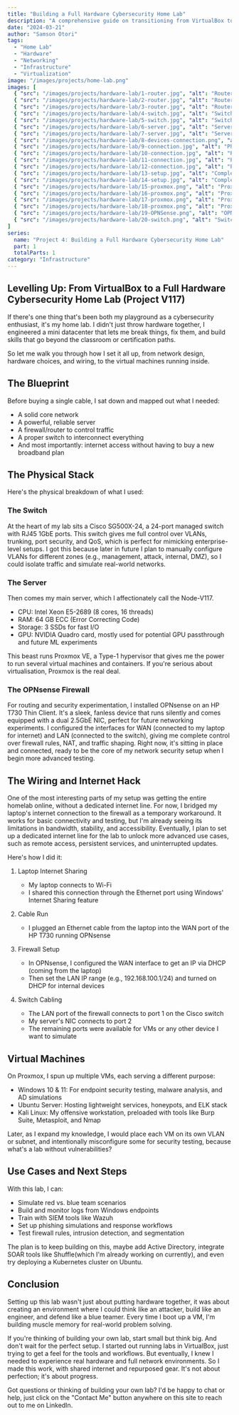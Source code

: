 ```yaml
---
title: "Building a Full Hardware Cybersecurity Home Lab"
description: "A comprehensive guide on transitioning from VirtualBox to building a fully equipped hardware cybersecurity home lab, complete with network design, hardware choices, and virtual machine configurations."
date: "2024-03-21"
author: "Samson Otori"
tags:
  - "Home Lab"
  - "Hardware"
  - "Networking"
  - "Infrastructure"
  - "Virtualization"
image: "/images/projects/home-lab.png"
images: [
  { "src": "/images/projects/hardware-lab/1-router.jpg", "alt": "Router Configuration - Initial Setup" },
  { "src": "/images/projects/hardware-lab/2-router.jpg", "alt": "Router Configuration - Network Settings" },
  { "src": "/images/projects/hardware-lab/3-router.jpg", "alt": "Router Configuration - Final Setup" },
  { "src": "/images/projects/hardware-lab/4-switch.jpg", "alt": "Switch Installation - Hardware View" },
  { "src": "/images/projects/hardware-lab/5-switch.jpg", "alt": "Switch Configuration - Port Setup" },
  { "src": "/images/projects/hardware-lab/6-server.jpg", "alt": "Server Hardware - Front View" },
  { "src": "/images/projects/hardware-lab/7-server.jpg", "alt": "Server Hardware - Internal Components" },
  { "src": "/images/projects/hardware-lab/8-devices-connection.png", "alt": "Network Devices Connection Diagram" },
  { "src": "/images/projects/hardware-lab/9-connection.jpg", "alt": "Physical Network Connections - Setup 1" },
  { "src": "/images/projects/hardware-lab/10-connection.jpg", "alt": "Physical Network Connections - Setup 2" },
  { "src": "/images/projects/hardware-lab/11-connection.jpg", "alt": "Physical Network Connections - Setup 3" },
  { "src": "/images/projects/hardware-lab/12-connection.jpg", "alt": "Physical Network Connections - Setup 4" },
  { "src": "/images/projects/hardware-lab/13-setup.jpg", "alt": "Complete Lab Setup - View 1" },
  { "src": "/images/projects/hardware-lab/14-setup.jpg", "alt": "Complete Lab Setup - View 2" },
  { "src": "/images/projects/hardware-lab/15-proxmox.png", "alt": "Proxmox VE - Installation" },
  { "src": "/images/projects/hardware-lab/16-proxmox.png", "alt": "Proxmox VE - Configuration" },
  { "src": "/images/projects/hardware-lab/17-proxmox.png", "alt": "Proxmox VE - VM Setup" },
  { "src": "/images/projects/hardware-lab/18-proxmox.png", "alt": "Proxmox VE - Network Configuration" },
  { "src": "/images/projects/hardware-lab/19-OPNSense.png", "alt": "OPNSense Firewall Dashboard" },
  { "src": "/images/projects/hardware-lab/20-switch.png", "alt": "Switch Management Interface" }
]
series:
  name: "Project 4: Building a Full Hardware Cybersecurity Home Lab"
  part: 1
  totalParts: 1
category: "Infrastructure"
---
```


## Levelling Up: From VirtualBox to a Full Hardware Cybersecurity Home Lab (Project V117)

If there's one thing that's been both my playground as a cybersecurity enthusiast, it's my home lab. I didn't just throw hardware together, I engineered a mini datacenter that lets me break things, fix them, and build skills that go beyond the classroom or certification paths.

So let me walk you through how I set it all up, from network design, hardware choices, and wiring, to the virtual machines running inside.

## The Blueprint

Before buying a single cable, I sat down and mapped out what I needed:
- A solid core network
- A powerful, reliable server
- A firewall/router to control traffic
- A proper switch to interconnect everything
- And most importantly: internet access without having to buy a new broadband plan

## The Physical Stack

Here's the physical breakdown of what I used:

### The Switch
At the heart of my lab sits a Cisco SG500X-24, a 24-port managed switch with RJ45 1GbE ports. This switch gives me full control over VLANs, trunking, port security, and QoS, which is perfect for mimicking enterprise-level setups. I got this because later in future I plan to manually configure VLANs for different zones (e.g., management, attack, internal, DMZ), so I could isolate traffic and simulate real-world networks.

### The Server
Then comes my main server, which I affectionately call the Node-V117.
- CPU: Intel Xeon E5-2689 (8 cores, 16 threads)
- RAM: 64 GB ECC (Error Correcting Code)
- Storage: 3 SSDs for fast I/O
- GPU: NVIDIA Quadro card, mostly used for potential GPU passthrough and future ML experiments

This beast runs Proxmox VE, a Type-1 hypervisor that gives me the power to run several virtual machines and containers. If you're serious about virtualisation, Proxmox is the real deal.

### The OPNsense Firewall
For routing and security experimentation, I installed OPNsense on an HP T730 Thin Client. It's a sleek, fanless device that runs silently and comes equipped with a dual 2.5GbE NIC, perfect for future networking experiments. I configured the interfaces for WAN (connected to my laptop for internet) and LAN (connected to the switch), giving me complete control over firewall rules, NAT, and traffic shaping. Right now, it's sitting in place and connected, ready to be the core of my network security setup when I begin more advanced testing.

## The Wiring and Internet Hack

One of the most interesting parts of my setup was getting the entire homelab online, without a dedicated internet line. For now, I bridged my laptop's internet connection to the firewall as a temporary workaround. It works for basic connectivity and testing, but I'm already seeing its limitations in bandwidth, stability, and accessibility. Eventually, I plan to set up a dedicated internet line for the lab to unlock more advanced use cases, such as remote access, persistent services, and uninterrupted updates.

Here's how I did it:

1. Laptop Internet Sharing
   - My laptop connects to Wi-Fi
   - I shared this connection through the Ethernet port using Windows' Internet Sharing feature

2. Cable Run
   - I plugged an Ethernet cable from the laptop into the WAN port of the HP T730 running OPNsense

3. Firewall Setup
   - In OPNsense, I configured the WAN interface to get an IP via DHCP (coming from the laptop)
   - Then set the LAN IP range (e.g., 192.168.100.1/24) and turned on DHCP for internal devices

4. Switch Cabling
   - The LAN port of the firewall connects to port 1 on the Cisco switch
   - My server's NIC connects to port 2
   - The remaining ports were available for VMs or any other device I want to simulate

## Virtual Machines

On Proxmox, I spun up multiple VMs, each serving a different purpose:
- Windows 10 & 11: For endpoint security testing, malware analysis, and AD simulations
- Ubuntu Server: Hosting lightweight services, honeypots, and ELK stack
- Kali Linux: My offensive workstation, preloaded with tools like Burp Suite, Metasploit, and Nmap

Later, as I expand my knowledge, I would place each VM on its own VLAN or subnet, and intentionally misconfigure some for security testing, because what's a lab without vulnerabilities?

## Use Cases and Next Steps

With this lab, I can:
- Simulate red vs. blue team scenarios
- Build and monitor logs from Windows endpoints
- Train with SIEM tools like Wazuh
- Set up phishing simulations and response workflows
- Test firewall rules, intrusion detection, and segmentation

The plan is to keep building on this, maybe add Active Directory, integrate SOAR tools like Shuffle(which I'm already working on currently), and even try deploying a Kubernetes cluster on Ubuntu.

## Conclusion

Setting up this lab wasn't just about putting hardware together, it was about creating an environment where I could think like an attacker, build like an engineer, and defend like a blue teamer. Every time I boot up a VM, I'm building muscle memory for real-world problem solving.

If you're thinking of building your own lab, start small but think big. And don't wait for the perfect setup. I started out running labs in VirtualBox, just trying to get a feel for the tools and workflows. But eventually, I knew I needed to experience real hardware and full network environments. So I made this work, with shared internet and repurposed gear. It's not about perfection; it's about progress.

Got questions or thinking of building your own lab? I'd be happy to chat or help, just click on the "Contact Me" button anywhere on this site to reach out to me on LinkedIn. 